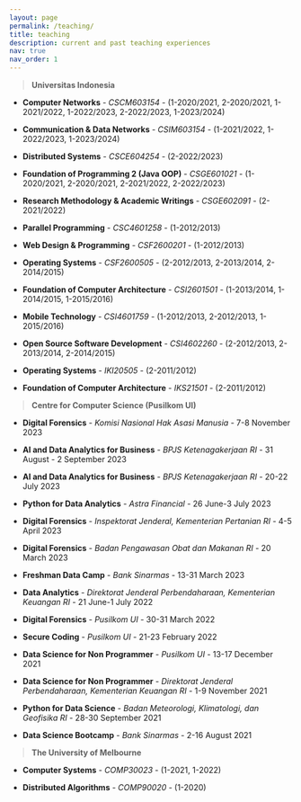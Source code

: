 ```yaml
---
layout: page
permalink: /teaching/
title: teaching
description: current and past teaching experiences
nav: true
nav_order: 1
---
```


> **Universitas Indonesia**

* **Computer Networks** - *CSCM603154* - (1-2020/2021, 2-2020/2021, 1-2021/2022, 1-2022/2023, 2-2022/2023, 1-2023/2024)

* **Communication & Data Networks** - *CSIM603154* - (1-2021/2022, 1-2022/2023, 1-2023/2024)

* **Distributed Systems** - *CSCE604254* - (2-2022/2023)

* **Foundation of Programming 2 (Java OOP)** - *CSGE601021* - (1-2020/2021, 2-2020/2021, 2-2021/2022, 2-2022/2023)

* **Research Methodology & Academic Writings** - *CSGE602091* - (2-2021/2022)

* **Parallel Programming** - *CSC4601258* - (1-2012/2013)

* **Web Design & Programming** - *CSF2600201* - (1-2012/2013)

* **Operating Systems** - *CSF2600505* - (2-2012/2013, 2-2013/2014, 2-2014/2015)

* **Foundation of Computer Architecture** - *CSI2601501* - (1-2013/2014, 1-2014/2015, 1-2015/2016)

* **Mobile Technology** - *CSI4601759* - (1-2012/2013, 2-2012/2013, 1-2015/2016)

* **Open Source Software Development** - *CSI4602260* - (2-2012/2013, 2-2013/2014, 2-2014/2015)

* **Operating Systems** - *IKI20505* - (2-2011/2012)

* **Foundation of Computer Architecture** - *IKS21501* - (2-2011/2012)

> **Centre for Computer Science (Pusilkom UI)**

* **Digital Forensics** - *Komisi Nasional Hak Asasi Manusia* - 7-8 November 2023

* **AI and Data Analytics for Business** - *BPJS Ketenagakerjaan RI* - 31 August - 2 September 2023

* **AI and Data Analytics for Business** - *BPJS Ketenagakerjaan RI* - 20-22 July 2023

* **Python for Data Analytics** - *Astra Financial* - 26 June-3 July 2023

* **Digital Forensics** - *Inspektorat Jenderal, Kementerian Pertanian RI* - 4-5 April 2023

* **Digital Forensics** - *Badan Pengawasan Obat dan Makanan RI* - 20 March 2023

* **Freshman Data Camp** - *Bank Sinarmas* - 13-31 March 2023

* **Data Analytics** - *Direktorat Jenderal Perbendaharaan, Kementerian Keuangan RI* - 21 June-1 July 2022

* **Digital Forensics** - *Pusilkom UI* - 30-31 March 2022

* **Secure Coding** - *Pusilkom UI* - 21-23 February 2022

* **Data Science for Non Programmer** - *Pusilkom UI* - 13-17 December 2021

* **Data Science for Non Programmer** - *Direktorat Jenderal Perbendaharaan, Kementerian Keuangan RI* - 1-9 November 2021

* **Python for Data Science** - *Badan Meteorologi, Klimatologi, dan Geofisika RI* - 28-30 September 2021

* **Data Science Bootcamp** - *Bank Sinarmas* - 2-16 August 2021

> **The University of Melbourne**

* **Computer Systems** - *COMP30023* - (1-2021, 1-2022)

* **Distributed Algorithms** - *COMP90020* - (1-2020)